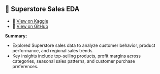 ## 🛒 Superstore Sales EDA
- 🔗 [View on Kaggle](https://www.kaggle.com/code/sushantkalsar/superstore-sales-eda-sushant-kalsar)
- 📂 [View on GitHub](https://github.com/Sushant0121/Superstore_sales_EDA)

**Summary:**  
* Explored Superstore sales data to analyze customer behavior, product performance, and regional sales trends.  
* Key insights include top-selling products, profit margins across categories, seasonal sales patterns, and customer purchase preferences.
